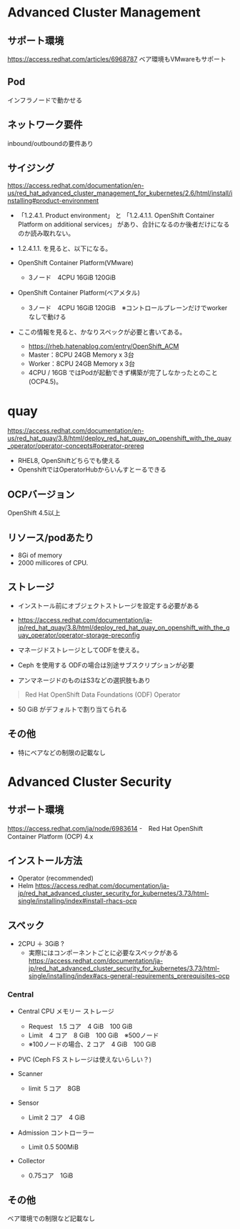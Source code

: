 
# Advanced Cluster Management
## サポート環境
https://access.redhat.com/articles/6968787
ベア環境もVMwareもサポート

## Pod
インフラノードで動かせる

## ネットワーク要件
inbound/outboundの要件あり

## サイジング
https://access.redhat.com/documentation/en-us/red_hat_advanced_cluster_management_for_kubernetes/2.6/html/install/installing#product-environment
- 「1.2.4.1. Product environment」 と 「1.2.4.1.1. OpenShift Container Platform on additional services」 があり、合計になるのか後者だけになるのか読み取れない。
- 1.2.4.1.1. を見ると、以下になる。

- OpenShift Container Platform(VMware)
    - 3ノード　4CPU 16GiB 120GiB
- OpenShift Container Platform(ベアメタル)
    - 3ノード　4CPU 16GiB 120GiB　※コントロールプレーンだけでworkerなしで動ける 

- ここの情報を見ると、かなりスペックが必要と書いてある。
    - https://rheb.hatenablog.com/entry/OpenShift_ACM
    - Master：8CPU 24GB Memory x 3台
    - Worker：8CPU 24GB Memory x 3台
    - 4CPU / 16GB ではPodが起動できず構築が完了しなかったとのこと(OCP4.5)。


# quay
https://access.redhat.com/documentation/en-us/red_hat_quay/3.8/html/deploy_red_hat_quay_on_openshift_with_the_quay_operator/operator-concepts#operator-prereq

- RHEL8, OpenShiftどちらでも使える
- OpenshiftではOperatorHubからいんすとーるできる

## OCPバージョン
OpenShift 4.5以上

## リソース/podあたり
- 8Gi of memory
- 2000 millicores of CPU.

## ストレージ
- インストール前にオブジェクトストレージを設定する必要がある
- https://access.redhat.com/documentation/ja-jp/red_hat_quay/3.8/html/deploy_red_hat_quay_on_openshift_with_the_quay_operator/operator-storage-preconfig

- マネージドストレージとしてODFを使える。
- Ceph を使用する ODFの場合は別途サブスクリプションが必要
- アンマネージドのものはS3などの選択肢もあり
> Red Hat OpenShift Data Foundations (ODF) Operator
- 50 GiB がデフォルトで割り当てられる

## その他
- 特にベアなどの制限の記載なし


# Advanced Cluster Security
## サポート環境
https://access.redhat.com/ja/node/6983614
-　Red Hat OpenShift Container Platform (OCP) 4.x	

## インストール方法
- Operator (recommended)
- Helm
https://access.redhat.com/documentation/ja-jp/red_hat_advanced_cluster_security_for_kubernetes/3.73/html-single/installing/index#install-rhacs-ocp

## スペック
- 2CPU ＋ 3GiB ?
    - 実際にはコンポーネントごとに必要なスペックがある
https://access.redhat.com/documentation/ja-jp/red_hat_advanced_cluster_security_for_kubernetes/3.73/html-single/installing/index#acs-general-requirements_prerequisites-ocp

### Central
- Central	CPU	メモリー	ストレージ
    - Request　1.5 コア　4 GiB　100 GiB
    - Limit　4 コア　8 GiB　100 GiB　※500ノード
    - ※100ノードの場合、2 コア　4 GiB　100 GiB

- PVC (Ceph FS ストレージは使えないらしい？)
- Scanner
    - limit ５コア　8GB
- Sensor
    - Limit 2 コア　4 GiB
- Admission コントローラー
    - Limit 0.5 500MiB
- Collector
    - 0.75コア　1GiB

## その他
ベア環境での制限など記載なし
